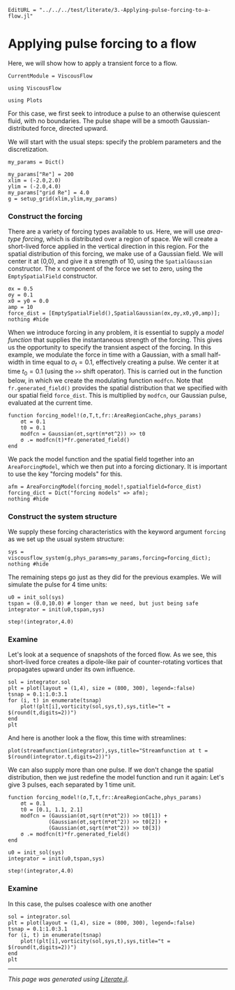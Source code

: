 ```@meta
EditURL = "../../../test/literate/3.-Applying-pulse-forcing-to-a-flow.jl"
```

# Applying pulse forcing to a flow
Here, we will show how to apply a transient force to a flow.

```@meta
CurrentModule = ViscousFlow
```

````@example 3.-Applying-pulse-forcing-to-a-flow
using ViscousFlow
````

````@example 3.-Applying-pulse-forcing-to-a-flow
using Plots
````

For this case, we first seek to introduce a pulse to an otherwise quiescent fluid,
with no boundaries. The pulse shape will be a smooth Gaussian-distributed force, directed upward.

We will start with the usual steps: specify the problem parameters and the discretization.

````@example 3.-Applying-pulse-forcing-to-a-flow
my_params = Dict()

my_params["Re"] = 200
xlim = (-2.0,2.0)
ylim = (-2.0,4.0)
my_params["grid Re"] = 4.0
g = setup_grid(xlim,ylim,my_params)
````

### Construct the forcing
There are a variety of forcing types available to us. Here, we will
use *area-type forcing*, which is distributed over a region of space.
We will create a short-lived force applied in the vertical direction in this region. For the
spatial distribution of this forcing, we make use of a Gaussian field. We will center it at (0,0), and
give it a strength of 10, using the `SpatialGaussian` constructor. The x component
of the force we set to zero, using the `EmptySpatialField` constructor.

````@example 3.-Applying-pulse-forcing-to-a-flow
σx = 0.5
σy = 0.1
x0 = y0 = 0.0
amp = 10
force_dist = [EmptySpatialField(),SpatialGaussian(σx,σy,x0,y0,amp)];
nothing #hide
````

When we introduce forcing in any problem, it is essential to
supply a *model function* that supplies the instantaneous strength of the
forcing. This gives us the opportunity to specify the transient
aspect of the forcing. In this example, we modulate the force in time with a Gaussian,
with a small half-width in time equal to $\sigma_t = 0.1$, effectively creating a pulse.
We center it at time $t_0 = 0.1$ (using the `>>` shift operator). This is carried out in the function below,
in which we create the modulating function `modfcn`.
Note that `fr.generated_field()` provides the spatial distribution that
we specified with our spatial field `force_dist`. This is multiplied
by `modfcn`, our Gaussian pulse, evaluated at the current time.

````@example 3.-Applying-pulse-forcing-to-a-flow
function forcing_model!(σ,T,t,fr::AreaRegionCache,phys_params)
    σt = 0.1
    t0 = 0.1
    modfcn = Gaussian(σt,sqrt(π*σt^2)) >> t0
    σ .= modfcn(t)*fr.generated_field()
end
````

We pack the model function and the spatial field together
into an `AreaForcingModel`, which we then put into a forcing dictionary.
It is important to use the key "forcing models" for this.

````@example 3.-Applying-pulse-forcing-to-a-flow
afm = AreaForcingModel(forcing_model!,spatialfield=force_dist)
forcing_dict = Dict("forcing models" => afm);
nothing #hide
````

### Construct the system structure
We supply these forcing characteristics with the keyword argument `forcing` as we
set up the usual system structure:

````@example 3.-Applying-pulse-forcing-to-a-flow
sys = viscousflow_system(g,phys_params=my_params,forcing=forcing_dict);
nothing #hide
````

The remaining steps go just as they did for the previous examples. We will simulate
the pulse for 4 time units:

````@example 3.-Applying-pulse-forcing-to-a-flow
u0 = init_sol(sys)
tspan = (0.0,10.0) # longer than we need, but just being safe
integrator = init(u0,tspan,sys)
````

````@example 3.-Applying-pulse-forcing-to-a-flow
step!(integrator,4.0)
````

### Examine
Let's look at a sequence of snapshots of the forced flow. As we see, this
short-lived force creates a dipole-like pair of counter-rotating vortices that propagates upward under its
own influence.

````@example 3.-Applying-pulse-forcing-to-a-flow
sol = integrator.sol
plt = plot(layout = (1,4), size = (800, 300), legend=:false)
tsnap = 0.1:1.0:3.1
for (i, t) in enumerate(tsnap)
    plot!(plt[i],vorticity(sol,sys,t),sys,title="t = $(round(t,digits=2))")
end
plt
````

And here is another look a the flow, this time with streamlines:

````@example 3.-Applying-pulse-forcing-to-a-flow
plot(streamfunction(integrator),sys,title="Streamfunction at t = $(round(integrator.t,digits=2))")
````

We can also supply more than one pulse. If we don't change the spatial
distribution, then we just redefine the model function and run it again:
Let's give 3 pulses, each separated by 1 time unit.

````@example 3.-Applying-pulse-forcing-to-a-flow
function forcing_model!(σ,T,t,fr::AreaRegionCache,phys_params)
    σt = 0.1
    t0 = [0.1, 1.1, 2.1]
    modfcn = (Gaussian(σt,sqrt(π*σt^2)) >> t0[1]) +
             (Gaussian(σt,sqrt(π*σt^2)) >> t0[2]) +
             (Gaussian(σt,sqrt(π*σt^2)) >> t0[3])
    σ .= modfcn(t)*fr.generated_field()
end
````

````@example 3.-Applying-pulse-forcing-to-a-flow
u0 = init_sol(sys)
integrator = init(u0,tspan,sys)
````

````@example 3.-Applying-pulse-forcing-to-a-flow
step!(integrator,4.0)
````

### Examine
In this case, the pulses coalesce with one another

````@example 3.-Applying-pulse-forcing-to-a-flow
sol = integrator.sol
plt = plot(layout = (1,4), size = (800, 300), legend=:false)
tsnap = 0.1:1.0:3.1
for (i, t) in enumerate(tsnap)
    plot!(plt[i],vorticity(sol,sys,t),sys,title="t = $(round(t,digits=2))")
end
plt
````

---

*This page was generated using [Literate.jl](https://github.com/fredrikekre/Literate.jl).*

